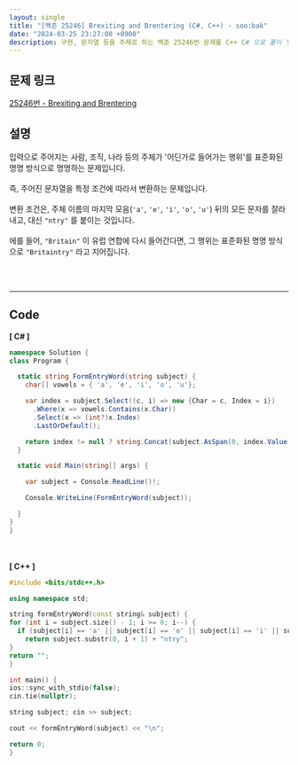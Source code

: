 ```yaml
---
layout: single
title: "[백준 25246] Brexiting and Brentering (C#, C++) - soo:bak"
date: "2024-03-25 23:27:00 +0900"
description: 구현, 문자열 등을 주제로 하는 백준 25246번 문제를 C++ C# 으로 풀이 및 해설
---
```


## 문제 링크
  [25246번 - Brexiting and Brentering](https://www.acmicpc.net/problem/25246)

## 설명
입력으로 주어지는 사람, 조직, 나라 등의 주체가 '어딘가로 들어가는 행위'를 표준화된 명명 방식으로 명명하는 문제입니다.<br>
<br>
즉, 주어진 문자열을 특정 조건에 따라서 변환하는 문제입니다.<br>
<br>
변환 조건은, 주체 이름의 마지막 모음(`'a'`, `'e'`, `'i'`, `'o'`, `'u'`) 뒤의 모든 문자를 잘라내고, 대신 `"ntry"` 를 붙이는 것입니다.<br>
<br>
에를 들어, `"Britain"` 이 유럽 연합에 다시 들어간다면, 그 행위는 표준화된 명명 방식으로 `"Britaintry"` 라고 지어집니다.<br>

<br>
<br>

- - -

## Code
<b>[ C# ] </b>
<br>

  ```c#
namespace Solution {
  class Program {

    static string FormEntryWord(string subject) {
      char[] vowels = { 'a', 'e', 'i', 'o', 'u'};

      var index = subject.Select((c, i) => new {Char = c, Index = i})
        .Where(x => vowels.Contains(x.Char))
        .Select(x => (int?)x.Index)
        .LastOrDefault();

      return index != null ? string.Concat(subject.AsSpan(0, index.Value + 1), "ntry") : "";
    }

    static void Main(string[] args) {

      var subject = Console.ReadLine()!;

      Console.WriteLine(FormEntryWord(subject));

    }
  }
}

  ```
<br><br>
<b>[ C++ ] </b>
<br>

  ```c++
#include <bits/stdc++.h>

using namespace std;

string formEntryWord(const string& subject) {
  for (int i = subject.size() - 1; i >= 0; i--) {
    if (subject[i] == 'a' || subject[i] == 'e' || subject[i] == 'i' || subject[i] == 'o' || subject[i] == 'u')
      return subject.substr(0, i + 1) + "ntry";
  }
  return "";
}

int main() {
  ios::sync_with_stdio(false);
  cin.tie(nullptr);

  string subject; cin >> subject;

  cout << formEntryWord(subject) << "\n";

  return 0;
}
  ```
